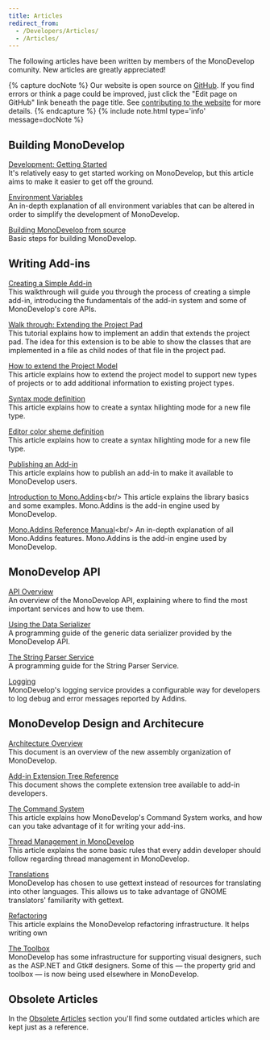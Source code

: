 ```yaml
---
title: Articles
redirect_from:
  - /Developers/Articles/
  - /Articles/
---
```


The following articles have been written by members of the MonoDevelop comunity. New articles are greatly appreciated!

{% capture docNote %}
Our website is open source on [GitHub](https://github.com/mono/md-website). If you find errors or think a page could be improved, just click the "Edit page on GitHub" link beneath the page title. See [contributing to the website](https://github.com/mono/md-website#contributing-to-the-website) for more details.
{% endcapture %}
{% include note.html type='info' message=docNote %}

Building MonoDevelop
--------------------

[Development: Getting Started](/developers/articles/development-getting-started/ "Developers/Articles/Development: Getting Started")<br/>
It's relatively easy to get started working on MonoDevelop, but this article aims to make it easier to get off the ground.

[Environment Variables](/developers/articles/environment-variables/ "Developers/Articles/Environment_Variables")<br/>
An in-depth explanation of all environment variables that can be altered in order to simplify the development of MonoDevelop. 

[Building MonoDevelop from source](/developers/building-monodevelop/)<br/>
Basic steps for building MonoDevelop. 

Writing Add-ins
---------------

[Creating a Simple Add-in](/developers/articles/creating-a-simple-add-in/ "Developers/Articles/Creating a Simple Add-in")<br/>
This walkthrough will guide you through the process of creating a simple add-in, introducing the fundamentals of the add-in system and some of MonoDevelop's core APIs.

[Walk through: Extending the Project Pad](/developers/articles/extending-the-project-pad/ "Developers/Articles/Extending_the_Project_Pad")<br/>
This tutorial explains how to implement an addin that extends the project pad. The idea for this extension is to be able to show the classes that are implemented in a file as child nodes of that file in the project pad.

[How to extend the Project Model](/developers/articles/how-to-extend-the-project-model/ "Developers/Articles/How_to_extend_the_Project_Model")<br/>
This article explains how to extend the project model to support new types of projects or to add additional information to existing project types.

[Syntax mode definition](/developers/articles/syntax-mode-definition/ "Developers/Articles/Syntax Mode Definition")<br/>
This article explains how to create a syntax hilighting mode for a new file type.

[Editor color sheme definition](/developers/articles/color-sheme-definition/ "Developers/Articles/Color Sheme Definition")<br/>
This article explains how to create a syntax hilighting mode for a new file type.

[Publishing an Add-in](/developers/articles/publishing-an-addin/ "Developers/Articles/Publishing an Addin")<br/>
This article explains how to publish an add-in to make it available to MonoDevelop users.

[Introduction to Mono.Addins](http://www.mono-project.com/Introduction_to_Mono.Addins "http://www.mono-project.com/Introduction_to_Mono.Addins")<br/>
This article explains the library basics and some examples. Mono.Addins is the add-in engine used by MonoDevelop.

[Mono.Addins Reference Manual](http://www.mono-project.com/Mono.Addins_Reference_Manual "http://www.mono-project.com/Mono.Addins_Reference_Manual")<br/>
An in-depth explanation of all Mono.Addins features. Mono.Addins is the add-in engine used by MonoDevelop.

MonoDevelop API
---------------

[API Overview](/developers/articles/api-overview/ "Developers/Articles/API Overview")<br/>
An overview of the MonoDevelop API, explaining where to find the most important services and how to use them.

[Using the Data Serializer](/developers/articles/using-the-data-serializer/ "Developers/Articles/Using The Data Serializer")<br/>
A programming guide of the generic data serializer provided by the MonoDevelop API.

[The String Parser Service](/developers/articles/the-string-parser-service/ "Developers/Articles/The String Parser Service")<br/>
A programming guide for the String Parser Service.

[Logging](/developers/articles/logging/ "Developers/Articles/Logging")<br/>
MonoDevelop's logging service provides a configurable way for developers to log debug and error messages reported by Addins.

MonoDevelop Design and Architecure
----------------------------------

[Architecture Overview](/developers/articles/architecture-overview/ "Developers/Articles/Architecture_Overview")<br/>
This document is an overview of the new assembly organization of MonoDevelop.

[Add-in Extension Tree Reference](/developers/articles/extension-tree-reference/ "Developers/Articles/Extension_Tree_Reference")<br/>
This document shows the complete extension tree available to add-in developers.

[The Command System](/developers/articles/the-command-system/ "Developers/Articles/The_Command_System")<br/>
This article explains how MonoDevelop's Command System works, and how can you take advantage of it for writing your add-ins.

[Thread Management in MonoDevelop](/developers/articles/thread-management/ "Developers/Articles/Thread_Management")<br/>
This article explains the some basic rules that every addin developer should follow regarding thread management in MonoDevelop.

[Translations](/developers/articles/translations/ "Developers/Articles/Translations")<br/>
MonoDevelop has chosen to use gettext instead of resources for translating into other languages. This allows us to take advantage of GNOME translators' familiarity with gettext.

[Refactoring](/developers/articles/refactoring/ "Developers/Articles/Refactoring")<br/>
This article explains the MonoDevelop refactoring infrastructure. It helps writing own 

[The Toolbox](/developers/articles/toolbox/ "Developers/Articles/Toolbox")<br/>
MonoDevelop has some infrastructure for supporting visual designers, such as the ASP.NET and Gtk# designers. Some of this — the property grid and toolbox — is now being used elsewhere in MonoDevelop.

Obsolete Articles
-----------------

In the [Obsolete Articles](/archived/developers/articles/obsolete-articles/ "Developers/Obsolete_Articles") section you'll find some outdated articles which are kept just as a reference.
